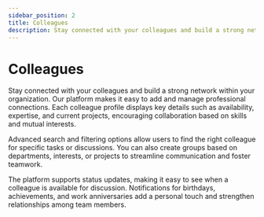 ```yaml
---
sidebar_position: 2
title: Colleagues
description: Stay connected with your colleagues and build a strong network within your organization. Our platform makes it easy to add and manage professional connections. Each colleague profile displays key details such as availability, expertise, and current projects, encouraging collaboration based on skills and mutual interests.
---
```


# Colleagues

Stay connected with your colleagues and build a strong network within your organization. Our platform makes it easy to add and manage professional connections. Each colleague profile displays key details such as availability, expertise, and current projects, encouraging collaboration based on skills and mutual interests.

Advanced search and filtering options allow users to find the right colleague for specific tasks or discussions. You can also create groups based on departments, interests, or projects to streamline communication and foster teamwork.

The platform supports status updates, making it easy to see when a colleague is available for discussion. Notifications for birthdays, achievements, and work anniversaries add a personal touch and strengthen relationships among team members.
